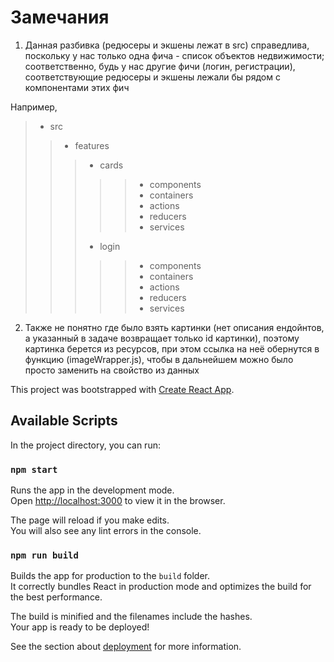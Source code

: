 # Замечания
1. Данная разбивка (редюсеры и экшены лежат в src) справедлива, поскольку у нас только одна фича - список объектов недвижимости; соответственно, будь у нас другие фичи (логин, регистрации), соответствующие редюсеры и экшены лежали бы рядом с компонентами этих фич

Например,

> * src
> > * features
> > > * cards
> > > > > * components
> > > > > * containers
> > > > > * actions
> > > > > * reducers
> > > > > * services
> > > * login
> > > > > * components
> > > > > * containers
> > > > > * actions
> > > > > * reducers
> > > > > * services

2. Также не понятно где было взять картинки (нет описания ендойнтов, а указанный в задаче возвращает только id картинки), поэтому картинка берется из ресурсов, при этом ссылка на неё обернутся в функцию (imageWrapper.js), чтобы в дальнейшем можно было просто заменить на свойство из данных


This project was bootstrapped with [Create React App](https://github.com/facebook/create-react-app).

## Available Scripts

In the project directory, you can run:

### `npm start`

Runs the app in the development mode.<br>
Open [http://localhost:3000](http://localhost:3000) to view it in the browser.

The page will reload if you make edits.<br>
You will also see any lint errors in the console.


### `npm run build`

Builds the app for production to the `build` folder.<br>
It correctly bundles React in production mode and optimizes the build for the best performance.

The build is minified and the filenames include the hashes.<br>
Your app is ready to be deployed!

See the section about [deployment](https://facebook.github.io/create-react-app/docs/deployment) for more information.
